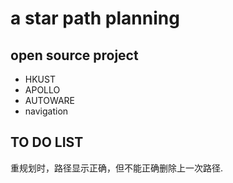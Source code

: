 # a star path planning

## open source project
* HKUST
* APOLLO
* AUTOWARE
* navigation

## TO DO LIST
重规划时，路径显示正确，但不能正确删除上一次路径.